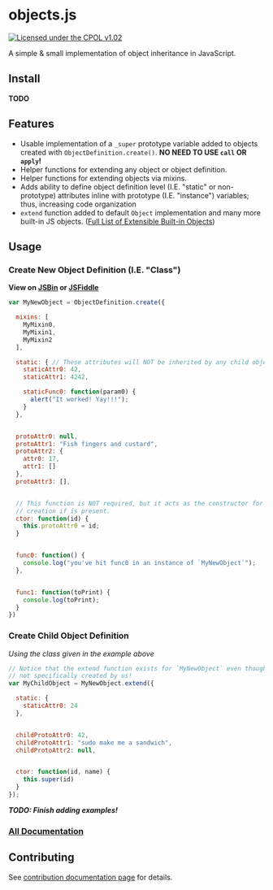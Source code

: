 objects.js
===================================

[![Licensed under the CPOL v1.02](https://img.shields.io/badge/license-CPOL--1.02-blue.svg?style=flat)](https://github.com/bsara/objects.js/blob/master/LICENSE.md)


A simple &amp; small implementation of object inheritance in JavaScript.


## Install

**TODO**

<!--
- **NPM:** `$ npm install --save object-js`
- **Bower:** `$ bower install --save object-js`
- [Download Latest](#)
-->



## Features

- Usable implementation of a `_super` prototype variable added to objects created with
  `ObjectDefinition.create()`. **NO NEED TO USE `call` OR `apply`!**
- Helper functions for extending any object or object definition.
- Helper functions for extending objects via mixins.
- Adds ability to define object definition level (I.E. "static" or non-prototype)
  attributes inline with prototype (I.E. "instance") variables; thus, increasing code
  organization
- `extend` function added to default `Object` implementation and many more built-in JS
  objects. ([Full List of Extensible Built-in Objects](#))



## Usage

### Create New Object Definition (I.E. "Class")

**View on [JSBin](http://jsbin.com/wurure/edit?js,console) or [JSFiddle](http://jsfiddle.net/bsara/ekwajv83/)**

```javascript
var MyNewObject = ObjectDefinition.create({

  mixins: [
    MyMixin0,
    MyMixin1,
    MyMixin2
  ],

  static: { // These attributes will NOT be inherited by any child object definitions.
    staticAttr0: 42,
    staticAttr1: 4242,

    staticFunc0: function(param0) {
      alert("It worked! Yay!!!");
    }
  },


  protoAttr0: null,
  protoAttr1: "Fish fingers and custard",
  protoAttr2: {
    attr0: 17,
    attr1: []
  },
  protoAttr3: [],


  // This function is NOT required, but it acts as the constructor for object
  // creation if is present.
  ctor: function(id) {
    this.protoAttr0 = id;
  }


  func0: function() {
    console.log("you've hit func0 in an instance of `MyNewObject`");
  },


  func1: function(toPrint) {
    console.log(toPrint);
  }
})
```


### Create Child Object Definition

*Using the class given in the example above*

```javascript
// Notice that the extend function exists for `MyNewObject` even though it was
// not specifically created by us!
var MyChildObject = MyNewObject.extend({

  static: {
    staticAttr0: 24
  },


  childProtoAttr0: 42,
  childProtoAttr1: "sudo make me a sandwich",
  childProtoAttr2: null,


  ctor: function(id, name) {
    this.super(id)
  }
});
```

***TODO: Finish adding examples!***


### [All Documentation](https://github.com/bsara/objects.js/wiki/Object.js-Wiki-Home)


## Contributing

See [contribution documentation page](https://github.com/bsara/objects.js/blob/master/CONTRIBUTING.md) for details.
